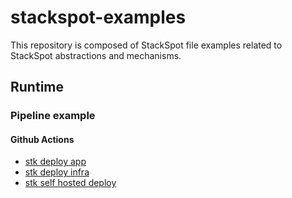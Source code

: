 # stackspot-examples

This repository is composed of StackSpot file examples related to StackSpot abstractions and mechanisms.

## Runtime

### Pipeline example

#### Github Actions

- [stk deploy app](https://github.com/stack-spot/stackspot-examples/blob/main/stk-deploy-app.yaml)
- [stk deploy infra](https://github.com/stack-spot/stackspot-examples/blob/main/stk-deploy-infra.yaml)
- [stk self hosted deploy](https://github.com/stack-spot/stackspot-examples/blob/main/stk-self-hosted-deploy.yaml)

